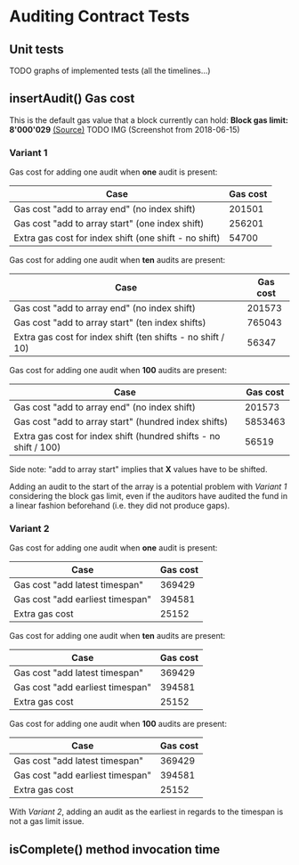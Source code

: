# Auditing Contract Tests

## Unit tests
TODO graphs of implemented tests (all the timelines...)

## insertAudit() Gas cost
This is the default gas value that a block currently can hold:
**Block gas limit: 8'000'029** [(Source)](https://ethstats.net/)
TODO IMG
(Screenshot from 2018-06-15)

### Variant 1
Gas cost for adding one audit when **one** audit is present:

| Case | Gas cost |
| ------------------------------- | ----------- |
| Gas cost "add to array end" (no index shift) | 201501
| Gas cost "add to array start" (one index shift) | 256201
| Extra gas cost for index shift (one shift - no shift) | 54700

Gas cost for adding one audit when **ten** audits are present:

| Case | Gas cost |
| ------------------------------- | ----------- |
| Gas cost "add to array end" (no index shift) | 201573
| Gas cost "add to array start" (ten index shifts) | 765043
| Extra gas cost for index shift (ten shifts - no shift / 10) | 56347

Gas cost for adding one audit when **100** audits are present:

| Case | Gas cost |
| ------------------------------- | ----------- |
| Gas cost "add to array end" (no index shift) | 201573
| Gas cost "add to array start" (hundred index shifts) | 5853463
| Extra gas cost for index shift (hundred shifts - no shift / 100) | 56519

Side note: "add to array start" implies that **X** values have to be shifted.

Adding an audit to the start of the array is a potential problem with _Variant 1_ considering the block gas limit, even if the auditors have audited the fund in a linear fashion beforehand (i.e. they did not produce gaps).

### Variant 2
Gas cost for adding one audit when **one** audit is present:

| Case | Gas cost |
| ------------------------------- | ----------- |
| Gas cost "add latest timespan" | 369429 |
| Gas cost "add earliest timespan" | 394581 |
| Extra gas cost | 25152 |

Gas cost for adding one audit when **ten** audits are present:

| Case | Gas cost |
| ------------------------------- | ----------- |
| Gas cost "add latest timespan" | 369429
| Gas cost "add earliest timespan" | 394581
| Extra gas cost | 25152

Gas cost for adding one audit when **100** audits are present:

| Case | Gas cost |
| ------------------------------- | ----------- |
| Gas cost "add latest timespan" | 369429 |
| Gas cost "add earliest timespan" | 394581 |
| Extra gas cost | 25152 |

With _Variant 2_, adding an audit as the earliest in regards to the timespan is not a gas limit issue.

## isComplete() method invocation time